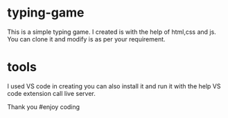 # typing-game

This is a simple typing game. I created is with the help of html,css and js.
You can clone it and modify is as per your requirement.

# tools 
I used VS code in creating you can also install it and run it with the help VS code extension call live server.

Thank you 
#enjoy coding
